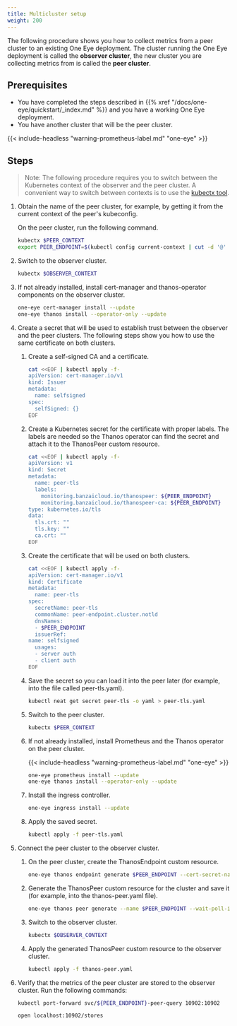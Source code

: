 ```yaml
---
title: Multicluster setup
weight: 200
---
```


<!-- FIXME: Link to multicluster overview -->

The following procedure shows you how to collect metrics from a peer cluster to an existing One Eye deployment. The cluster running the One Eye deployment is called the **observer cluster**, the new cluster you are collecting metrics from is called the **peer cluster**.

## Prerequisites

- You have completed the steps described in {{% xref "/docs/one-eye/quickstart/_index.md" %}} and you have a working One Eye deployment.
- You have another cluster that will be the peer cluster.

{{< include-headless "warning-prometheus-label.md" "one-eye" >}}

## Steps

> Note: The following procedure requires you to switch between the Kubernetes context of the observer and the peer cluster. A convenient way to switch between contexts is to use the [kubectx tool](https://github.com/ahmetb/kubectx).

<!-- FIXME: Include a kubectx-less command? -->

1. Obtain the name of the peer cluster, for example, by getting it from the current context of the peer's kubeconfig. 

    On the peer cluster, run the following command.

    ```bash
    kubectx $PEER_CONTEXT
    export PEER_ENDPOINT=$(kubectl config current-context | cut -d '@' -f 2)
    ```

1. Switch to the observer cluster.

    ```bash
    kubectx $OBSERVER_CONTEXT
    ```

1. If not already installed, install cert-manager and thanos-operator components on the observer cluster.

    ```bash
    one-eye cert-manager install --update
    one-eye thanos install --operator-only --update
    ```

1. Create a secret that will be used to establish trust between the observer and the peer clusters. The following steps show you how to use the same certificate on both clusters.
    <!-- FIXME: Mention other possibilities -->

    1. Create a self-signed CA and a certificate.

        ```bash
        cat <<EOF | kubectl apply -f-
        apiVersion: cert-manager.io/v1
        kind: Issuer
        metadata:
          name: selfsigned
        spec:
          selfSigned: {}
        EOF
        ```

    1. Create a Kubernetes secret for the certificate with proper labels. The labels are needed so the Thanos operator can find the secret and attach it to the ThanosPeer custom resource.

        ```bash
        cat <<EOF | kubectl apply -f-
        apiVersion: v1
        kind: Secret
        metadata:
          name: peer-tls
          labels:
            monitoring.banzaicloud.io/thanospeer: ${PEER_ENDPOINT}
            monitoring.banzaicloud.io/thanospeer-ca: ${PEER_ENDPOINT}
        type: kubernetes.io/tls
        data:
          tls.crt: ""
          tls.key: ""
          ca.crt: ""
        EOF
        ```

    1. Create the certificate that will be used on both clusters.

        ```bash
        cat <<EOF | kubectl apply -f-
        apiVersion: cert-manager.io/v1
        kind: Certificate
        metadata:
          name: peer-tls
        spec:
          secretName: peer-tls
          commonName: peer-endpoint.cluster.notld
          dnsNames:
          - $PEER_ENDPOINT
          issuerRef:
        name: selfsigned
          usages:
          - server auth
          - client auth
        EOF
        ```

    1. Save the secret so you can load it into the peer later (for example, into the file called peer-tls.yaml).

        ```bash
        kubectl neat get secret peer-tls -o yaml > peer-tls.yaml
        ```

    1. Switch to the peer cluster.

        ```bash
        kubectx $PEER_CONTEXT
        ```

    1. If not already installed, install Prometheus and the Thanos operator on the peer cluster.

        {{< include-headless "warning-prometheus-label.md" "one-eye" >}}

        ```bash
        one-eye prometheus install --update
        one-eye thanos install --operator-only --update
        ```

    1. Install the ingress controller.

        ```bash
        one-eye ingress install --update
        ```

    1. Apply the saved secret.

        ```bash
        kubectl apply -f peer-tls.yaml
        ```

1. Connect the peer cluster to the observer cluster.

    1. On the peer cluster, create the ThanosEndpoint custom resource.

        ```bash
        one-eye thanos endpoint generate $PEER_ENDPOINT --cert-secret-name peer-tls --ca-bundle-secret-name peer-tls | kubectl apply -f-
        ```

    1. Generate the ThanosPeer custom resource for the cluster and save it (for example, into the thanos-peer.yaml file).

        ```bash
        one-eye thanos peer generate --name $PEER_ENDPOINT --wait-poll-interval 5  > thanos-peer.yaml
        ```

    1. Switch to the observer cluster.

        ```bash
        kubectx $OBSERVER_CONTEXT
        ```

    1. Apply the generated ThanosPeer custom resource to the observer cluster.

        ```bash
        kubectl apply -f thanos-peer.yaml
        ```

1. Verify that the metrics of the peer cluster are stored to the observer cluster. Run the following commands:

    ```bash
    kubectl port-forward svc/${PEER_ENDPOINT}-peer-query 10902:10902

    open localhost:10902/stores
    ```